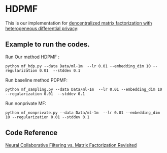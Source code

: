 # HDPMF

This is our implementation for [dencentralized matrix factorization with heterogeneous differential privacy](https://arxiv.org/pdf/2212.00306.pdf):


## Example to run the codes.

Run Our method HDPMF :
```
python mf_hdp.py --data Data/ml-1m  --lr 0.01 --embedding_dim 10 --regularization 0.01  --stddev 0.1

```

Run baseline method PDPMF:
```
python mf_sampling.py --data Data/ml-1m  --lr 0.01 --embedding_dim 10 --regularization 0.01  --stddev 0.1
```

Run nonprivate MF:
```
python mf_nonprivate.py --data Data/ml-1m  --lr 0.01 --embedding_dim 10 --regularization 0.01 --stddev 0.1
```

## Code Reference
[Neural Collaborative Filtering vs. Matrix Factorization Revisited](https://github.com/google-research/google-research/tree/master/dot_vs_learned_similarity)
